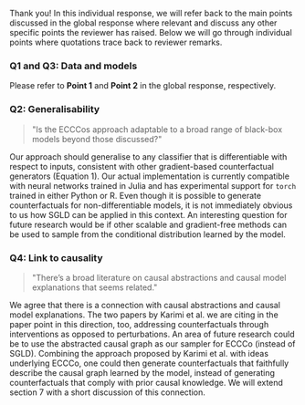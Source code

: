 Thank you! In this individual response, we will refer back to the main points discussed in the global response where relevant and discuss any other specific points the reviewer has raised. Below we will go through individual points where quotations trace back to reviewer remarks.

### Q1 and Q3: Data and models

Please refer to **Point 1** and **Point 2** in the global response, respectively. 

### Q2: Generalisability

> "Is the ECCCos approach adaptable to a broad range of black-box models beyond those discussed?"

Our approach should generalise to any classifier that is differentiable with respect to inputs, consistent with other gradient-based counterfactual generators (Equation 1). Our actual implementation is currently compatible with neural networks trained in Julia and has experimental support for `torch` trained in either Python or R. Even though it is possible to generate counterfactuals for non-differentiable models, it is not immediately obvious to us how SGLD can be applied in this context. An interesting question for future research would be if other scalable and gradient-free methods can be used to sample from the conditional distribution learned by the model. 

### Q4: Link to causality

> "There’s a broad literature on causal abstractions and causal model explanations that seems related."

We agree that there is a connection with causal abstractions and causal model explanations. The two papers by Karimi et al. we are citing in the paper point in this direction, too, addressing counterfactuals through interventions as opposed to perturbations. An area of future research could be to use the abstracted causal graph as our sampler for ECCCo (instead of SGLD). Combining the approach proposed by Karimi et al. with ideas underlying ECCCo, one could then generate counterfactuals that faithfully describe the causal graph learned by the model, instead of generating counterfactuals that comply with prior causal knowledge. We will extend section 7 with a short discussion of this connection.